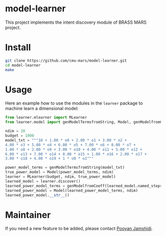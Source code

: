 # model-learner
This project implements the intent discovery module of BRASS MARS project.



# Install

```bash
git clone https://github.com/cmu-mars/model-learner.git
cd model-learner
make
```

# Usage

Here an example how to use the modules in the `learner` package to machine learn a dimensional model:
```python
from learner.mlearner import MLearner
from learner.model import genModelTermsfromString, Model, genModelfromCoeff

ndim = 20
budget = 1000
model_txt = """10 + 1.00 * o0 + 2.00 * o1 + 3.00 * o2 +
4.00 * o3 + 5.00 * o4 + 6.00 * o5 + 7.00 * o6 + 8.00 * o7 + 
1.00 * o8 + 2.00 * o9 + 3.00 * o10 + 4.00 * o11 + 5.00 * o12 + 
6.00 * o13 + 7.00 * o14 + 8.00 * o15 + 1.00 * o16 + 2.00 * o17 + 
3.00 * o18 + 4.00 * o19 + 1 * o0 * o1"""

power_model_terms = genModelTermsfromString(model_txt)
true_power_model = Model(power_model_terms, ndim)
learner = MLearner(budget, ndim, true_power_model)
learned_model = learner.discover()
learned_power_model_terms = genModelfromCoeff(learned_model.named_steps['linear'].coef_, ndim)
learned_power_model = Model(learned_power_model_terms, ndim)
learned_power_model.__str__()
```

# Maintainer

If you need a new feature to be added, please contact [Pooyan Jamshidi](https://pooyanjamshidi.github.io).